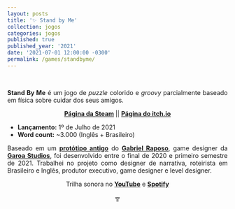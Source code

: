 ```yaml
---
layout: posts
title: '✨ Stand by Me'
collection: jogos
categories: jogos
published: true
published_year: '2021'
date: '2021-07-01 12:00:00 -0300'
permalink: /games/standbyme/
---
```


<div style="text-align:justify">
<p>⠀</p>
<p> </p>
<p> <b>Stand By Me</b> é um jogo de <i>puzzle</i> colorido e <i>groovy</i> parcialmente baseado em física sobre cuidar dos seus amigos.</p>
<p style="text-align:center"> <b> <a href= "https://store.steampowered.com/app/1484600/Stand_By_Me/">Página da Steam</a> </b> ||  <b> <a href= "https://garoa.itch.io/standbyme">Página do itch.io</a> </b> </p>
<ul>
  <li><strong>Lançamento:</strong> 1º de Julho de 2021</li>
  <li><strong>Word count:</strong> ~3.000 (Inglês + Brasileiro)</li>
</ul>
<p>Baseado em um <a href="https://raposodev.itch.io/sbm-project"><b>protótipo antigo</b></a> do <a href="https://raposodev.itch.io"><b>Gabriel Raposo</b></a>, game designer da <a href="https://garoastudios.com"><strong>Garoa Studios</strong></a>, foi desenvolvido  entre o final de 2020 e primeiro semestre de 2021. Trabalhei no projeto como designer de narrativa, roteirista em Brasileiro e Inglês, produtor executivo, game designer e level designer.</p>
<p style="text-align: center;">Trilha sonora no <a href="https://www.youtube.com/playlist?list=PLVB_OZivbJHkz_JM4TvY9GSRCxNTFQYwb"><strong>YouTube</strong></a> e <a href="https://open.spotify.com/intl-pt/album/6YLRQpf1QVVpkmgjwhEMLL"><strong>Spotify</strong></a></p>

<p style="text-align:center"> ╦ </p>
